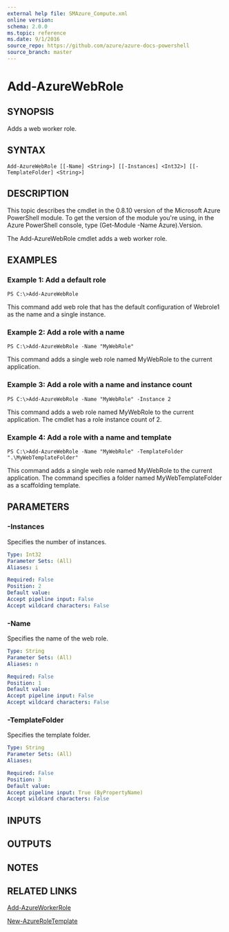 ```yaml
---
external help file: SMAzure_Compute.xml
online version: 
schema: 2.0.0
ms.topic: reference
ms.date: 9/1/2016
source_repo: https://github.com/azure/azure-docs-powershell
source_branch: master
---
```


# Add-AzureWebRole
## SYNOPSIS
Adds a web worker role.

## SYNTAX

```
Add-AzureWebRole [[-Name] <String>] [[-Instances] <Int32>] [[-TemplateFolder] <String>]
```

## DESCRIPTION
This topic describes the cmdlet in the 0.8.10 version of the Microsoft Azure PowerShell module.
To get the version of the module you're using, in the Azure PowerShell console, type (Get-Module -Name Azure).Version.

The Add-AzureWebRole cmdlet adds a web worker role.

## EXAMPLES

### Example 1: Add a default role
```
PS C:\>Add-AzureWebRole
```

This command add web role that has the default configuration of Webrole1 as the name and a single instance.

### Example 2: Add a role with a name
```
PS C:\>Add-AzureWebRole -Name "MyWebRole"
```

This command adds a single web role named MyWebRole to the current application.

### Example 3: Add a role with a name and instance count
```
PS C:\>Add-AzureWebRole -Name "MyWebRole" -Instance 2
```

This command adds a web role named MyWebRole to the current application.
The cmdlet has a role instance count of 2.

### Example 4: Add a role with a name and template
```
PS C:\>Add-AzureWebRole -Name "MyWebRole" -TemplateFolder ".\MyWebTemplateFolder"
```

This command adds a single web role named MyWebRole to the current application.
The command specifies a folder named MyWebTemplateFolder as a scaffolding template.

## PARAMETERS

### -Instances
Specifies the number of instances.

```yaml
Type: Int32
Parameter Sets: (All)
Aliases: i

Required: False
Position: 2
Default value: 
Accept pipeline input: False
Accept wildcard characters: False
```

### -Name
Specifies the name of the web role.

```yaml
Type: String
Parameter Sets: (All)
Aliases: n

Required: False
Position: 1
Default value: 
Accept pipeline input: False
Accept wildcard characters: False
```

### -TemplateFolder
Specifies the template folder.

```yaml
Type: String
Parameter Sets: (All)
Aliases: 

Required: False
Position: 3
Default value: 
Accept pipeline input: True (ByPropertyName)
Accept wildcard characters: False
```

## INPUTS

## OUTPUTS

## NOTES

## RELATED LINKS

[Add-AzureWorkerRole](77af980e-7b69-46b9-af3c-6d586710eff8)

[New-AzureRoleTemplate](03fbb075-4258-4eb3-a5d1-3ae0f599e361)

